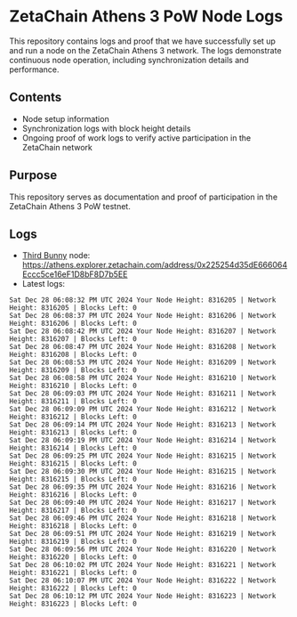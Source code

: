 # ZetaChain Athens 3 PoW Node Logs
This repository contains logs and proof that we have successfully set up and run a node on the ZetaChain Athens 3 network. The logs demonstrate continuous node operation, including synchronization details and performance.

## Contents
- Node setup information
- Synchronization logs with block height details
- Ongoing proof of work logs to verify active participation in the ZetaChain network

## Purpose
This repository serves as documentation and proof of participation in the ZetaChain Athens 3 PoW testnet.

## Logs

- [Third Bunny](https://thirdbunny.xyz/) node: https://athens.explorer.zetachain.com/address/0x225254d35dE666064Eccc5ce16eF1D8bF8D7b5EE
- Latest logs:
```
Sat Dec 28 06:08:32 PM UTC 2024 Your Node Height: 8316205 | Network Height: 8316205 | Blocks Left: 0
Sat Dec 28 06:08:37 PM UTC 2024 Your Node Height: 8316206 | Network Height: 8316206 | Blocks Left: 0
Sat Dec 28 06:08:42 PM UTC 2024 Your Node Height: 8316207 | Network Height: 8316207 | Blocks Left: 0
Sat Dec 28 06:08:47 PM UTC 2024 Your Node Height: 8316208 | Network Height: 8316208 | Blocks Left: 0
Sat Dec 28 06:08:53 PM UTC 2024 Your Node Height: 8316209 | Network Height: 8316209 | Blocks Left: 0
Sat Dec 28 06:08:58 PM UTC 2024 Your Node Height: 8316210 | Network Height: 8316210 | Blocks Left: 0
Sat Dec 28 06:09:03 PM UTC 2024 Your Node Height: 8316211 | Network Height: 8316211 | Blocks Left: 0
Sat Dec 28 06:09:09 PM UTC 2024 Your Node Height: 8316212 | Network Height: 8316212 | Blocks Left: 0
Sat Dec 28 06:09:14 PM UTC 2024 Your Node Height: 8316213 | Network Height: 8316213 | Blocks Left: 0
Sat Dec 28 06:09:19 PM UTC 2024 Your Node Height: 8316214 | Network Height: 8316214 | Blocks Left: 0
Sat Dec 28 06:09:25 PM UTC 2024 Your Node Height: 8316215 | Network Height: 8316215 | Blocks Left: 0
Sat Dec 28 06:09:30 PM UTC 2024 Your Node Height: 8316215 | Network Height: 8316215 | Blocks Left: 0
Sat Dec 28 06:09:35 PM UTC 2024 Your Node Height: 8316216 | Network Height: 8316216 | Blocks Left: 0
Sat Dec 28 06:09:40 PM UTC 2024 Your Node Height: 8316217 | Network Height: 8316217 | Blocks Left: 0
Sat Dec 28 06:09:46 PM UTC 2024 Your Node Height: 8316218 | Network Height: 8316218 | Blocks Left: 0
Sat Dec 28 06:09:51 PM UTC 2024 Your Node Height: 8316219 | Network Height: 8316219 | Blocks Left: 0
Sat Dec 28 06:09:56 PM UTC 2024 Your Node Height: 8316220 | Network Height: 8316220 | Blocks Left: 0
Sat Dec 28 06:10:02 PM UTC 2024 Your Node Height: 8316221 | Network Height: 8316221 | Blocks Left: 0
Sat Dec 28 06:10:07 PM UTC 2024 Your Node Height: 8316222 | Network Height: 8316222 | Blocks Left: 0
Sat Dec 28 06:10:12 PM UTC 2024 Your Node Height: 8316223 | Network Height: 8316223 | Blocks Left: 0
```
